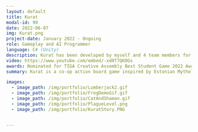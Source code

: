 ```yaml
---
layout: default
title: Kurat
modal-id: 99
date: 2022-06-07
img: Kurat.png
project-date: January 2022 - Ongoing
role: Gameplay and AI Programmer
language: C# (Unity)
description: Kurat has been developed by myself and 4 team members for our final university project. The game has been taken to Insomnia 68 where we gathered over 1000 playtesters and a large amount of feedback. Kurat is an action board game for up to 4 players, in which the players must make decisions as a team and survive a variety of trials supplied by the Devil. Weapons are physics based using the right analog stick to control; for example you must swing a scythe around the player to gather momentum to deal higher damage. Should any team member die, the whole group loses.
video: https://www.youtube.com/embed/-xd0T7QK0Gs
awards: Nominated for TIGA Creative Assembly Best Student Game 2022 Award
summary: Kurat is a co-op action board game inspired by Estonian Mythology

images:
  - image_path: /img/portfolio/Lumberjack2.gif
  - image_path: /img/portfolio/FrogDemoGif.gif
  - image_path: /img/portfolio/CatAndShaman.gif
  - image_path: /img/portfolio/PlagueLevel.png
  - image_path: /img/portfolio/KuratStory.PNG


---
```

